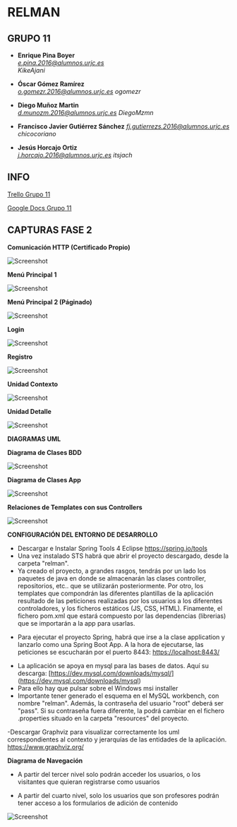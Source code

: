 # RELMAN #

## GRUPO 11 ##

* **Enrique Pina Boyer**	
*e.pina.2016@alumnos.urjc.es*	
*KikeAjani*

* **Óscar Gómez Ramírez**	
*o.gomezr.2016@alumnos.urjc.es*	
*ogomezr*

* **Diego Muñoz Martin**	
*d.munozm.2016@alumnos.urjc.es*	
*DiegoMzmn*

* **Francisco Javier Gutiérrez Sánchez**
*fj.gutierrezs.2016@alumnos.urjc.es*	
*chicocoriano*


* **Jesús Horcajo Ortiz**	
*j.horcajo.2016@alumnos.urjc.es*
*itsjach*

## INFO ##

[Trello Grupo 11](https://trello.com/b/7mBmoTZa/daw11)

[Google Docs Grupo 11](https://docs.google.com/document/d/1dOFhYoHVeqbiS_8xWnMKT5sNLMF60pURrx-0x542xg8/edit)	

## CAPTURAS FASE 2 ##

**Comunicación HTTP (Certificado Propio)**

![Screenshot](https://github.com/CodeURJC-DAW-2018-19/santatecla-relaciones-2/blob/master/capturas/httpscertificate.PNG?raw=true)

**Menú Principal 1**

![Screenshot](https://github.com/CodeURJC-DAW-2018-19/santatecla-relaciones-2/blob/master/capturas/menuprincipal1.PNG/)

**Menú Principal 2 (Páginado)**

![Screenshot](https://github.com/CodeURJC-DAW-2018-19/santatecla-relaciones-2/blob/master/capturas/menuprincipal2.PNG?raw=true)

**Login**

![Screenshot](https://github.com/CodeURJC-DAW-2018-19/santatecla-relaciones-2/blob/master/capturas/loginteacher.PNG?raw=true)

**Registro**

![Screenshot](https://github.com/CodeURJC-DAW-2018-19/santatecla-relaciones-2/blob/master/capturas/registroUsuario.PNG?raw=true)

**Unidad Contexto**

![Screenshot](https://github.com/CodeURJC-DAW-2018-19/santatecla-relaciones-2/blob/master/capturas/unidades.PNG?raw=true)

**Unidad Detalle**

![Screenshot](https://github.com/CodeURJC-DAW-2018-19/santatecla-relaciones-2/blob/master/capturas/unidadesDetalle.PNG?raw=true)

**DIAGRAMAS UML**

**Diagrama de Clases BDD**

![Screenshot](https://github.com/CodeURJC-DAW-2018-19/santatecla-relaciones-2/blob/master/capturas/DiagramaBDDF.PNG?raw=true)

**Diagrama de Clases App**

![Screenshot](https://github.com/CodeURJC-DAW-2018-19/santatecla-relaciones-2/blob/master/capturas/diagramaClass.PNG?raw=true)

**Relaciones de Templates con sus Controllers**

![Screenshot](https://github.com/CodeURJC-DAW-2018-19/santatecla-relaciones-2/blob/master/capturas/diagramaTemplates.PNG?raw=true)


**CONFIGURACIÓN DEL ENTORNO DE DESARROLLO**

 * Descargar e Instalar Spring Tools 4 Eclipse https://spring.io/tools
  * Una vez instalado  STS habrá que abrir el proyecto descargado, desde la carpeta "relman".
  * Ya creado el proyecto, a grandes rasgos, tendrás por un lado los paquetes de java en donde se almacenarán las clases controller, repositorios, etc.. que se utilizarán posteriormente. Por otro, los templates que compondrán las diferentes plantillas de la aplicación resultado de las peticiones realizadas por los usuarios a los diferentes controladores, y los ficheros estáticos (JS, CSS, HTML). Finamente, el fichero pom.xml que estará compuesto por las dependencias (librerias) que se importarán a la app para usarlas.
  -  Para ejecutar el proyecto Spring, habrá que irse a la clase application y lanzarlo como una Spring Boot App. A la hora de ejecutarse, las peticiones se escucharán por el puerto 8443: [https://localhost:8443/](https://localhost:8443/)
  
  * La aplicación se apoya en mysql para las bases de datos. Aquí su descarga: [https://dev.mysql.com/downloads/mysql/] (https://dev.mysql.com/downloads/mysql)
  * Para ello hay que pulsar sobre el Windows msi installer
  * Importante tener generado el esquema en el MySQL workbench, con nombre "relman". Además, la contraseña del usuario "root" deberá ser "pass". Si su contraseña fuera diferente, la podrá cambiar en el fichero .properties situado en la carpeta "resources" del proyecto.
  
  
-Descargar Graphviz para visualizar correctamente los uml correspondientes al contexto y jerarquías de las entidades de la aplicación.
 https://www.graphviz.org/
 
 **Diagrama de Navegación**
 
 - A partir del tercer nivel solo podrán acceder los usuarios, o los visitantes que quieran registrarse como usuarios
 + A partir del cuarto nivel, solo los usuarios que son profesores podrán tener acceso a los formularios de adición de contenido
 

![Screenshot](https://github.com/CodeURJC-DAW-2018-19/santatecla-relaciones-2/blob/master/capturas/DiagramaNavegaci%C3%B3n.png?raw=true)






